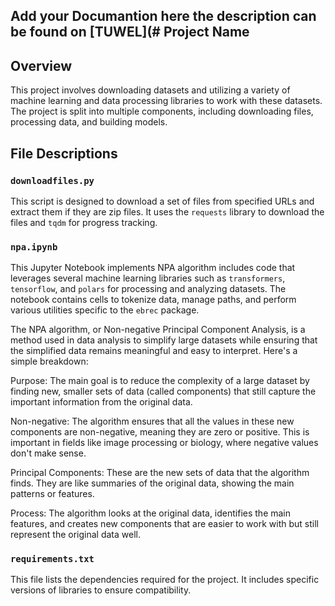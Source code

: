 ## Add your Documantion here the description can be found on [TUWEL](# Project Name

## Overview
This project involves downloading datasets and utilizing a variety of machine learning and data processing libraries to work with these datasets. The project is split into multiple components, including downloading files, processing data, and building models.

## File Descriptions

### `downloadfiles.py`
This script is designed to download a set of files from specified URLs and extract them if they are zip files. It uses the `requests` library to download the files and `tqdm` for progress tracking.

### `npa.ipynb`
This Jupyter Notebook implements NPA algorithm includes code that leverages several machine learning libraries such as `transformers`, `tensorflow`, and `polars` for processing and analyzing datasets. The notebook contains cells to tokenize data, manage paths, and perform various utilities specific to the `ebrec` package. 

The NPA algorithm, or Non-negative Principal Component Analysis, is a method used in data analysis to simplify large datasets while ensuring that the simplified data remains meaningful and easy to interpret. Here's a simple breakdown:

Purpose: The main goal is to reduce the complexity of a large dataset by finding new, smaller sets of data (called components) that still capture the important information from the original data.

Non-negative: The algorithm ensures that all the values in these new components are non-negative, meaning they are zero or positive. This is important in fields like image processing or biology, where negative values don't make sense.

Principal Components: These are the new sets of data that the algorithm finds. They are like summaries of the original data, showing the main patterns or features.

Process: The algorithm looks at the original data, identifies the main features, and creates new components that are easier to work with but still represent the original data well.

### `requirements.txt`
This file lists the dependencies required for the project. It includes specific versions of libraries to ensure compatibility.

